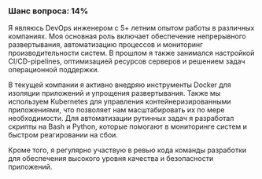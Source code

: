 ### Шанс вопроса: 14%

Я являюсь DevOps инженером с 5+ летним опытом работы в различных компаниях. Моя основная роль включает обеспечение непрерывного развертывания, автоматизацию процессов и мониторинг производительности систем. В прошлом я также занимался настройкой CI/CD-pipelines, оптимизацией ресурсов серверов и решением задач операционной поддержки.

В текущей компании я активно внедряю инструменты Docker для изоляции приложений и упрощения развертывания. Также мы используем Kubernetes для управления контейнеризированными приложениями, что позволяет нам масштабировать их по мере необходимости. Для автоматизации рутинных задач я разработал скрипты на Bash и Python, которые помогают в мониторинге систем и быстром реагировании на сбои.

Кроме того, я регулярно участвую в ревью кода команды разработки для обеспечения высокого уровня качества и безопасности приложений.
